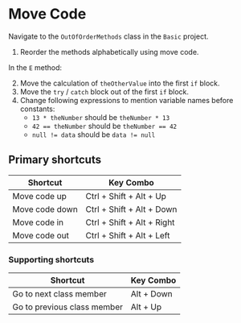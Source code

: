 # Move Code

Navigate to the `OutOfOrderMethods` class in the `Basic` project.

1. Reorder the methods alphabetically using move code.

In the `E` method:

2. Move the calculation of `theOtherValue` into the first `if` block.
3. Move the `try` / `catch` block out of the first `if` block.
4. Change following expressions to mention variable names before constants:
    * `13 * theNumber` should be `theNumber * 13`
    * `42 == theNumber` should be `theNumber == 42`
    * `null != data` should be `data != null`


## Primary shortcuts

Shortcut | Key Combo
--- | ---
Move code up | Ctrl + Shift + Alt + Up
Move code down | Ctrl + Shift + Alt + Down
Move code in | Ctrl + Shift + Alt + Right
Move code out | Ctrl + Shift + Alt + Left


### Supporting shortcuts

Shortcut | Key Combo
--- | ---
Go to next class member | Alt + Down
Go to previous class member | Alt + Up